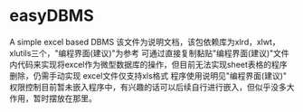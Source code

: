 # easyDBMS
A simple excel based DBMS 
该文件为说明文档，该包依赖库为xlrd，xlwt，xlutils三个，"编程界面(建议)"为参考
可通过直接复制黏贴"编程界面(建议)"文件内代码来实现将excel作为微型数据库的操作，但目前无法实现sheet表格的程序删除，仍需手动实现
excel文件仅支持xls格式
程序使用说明见"编程界面(建议)"
权限控制目前暂未嵌入程序中，有兴趣的话可以后续自行进行嵌入，但似乎没多大作用，暂时摆放在那里。
